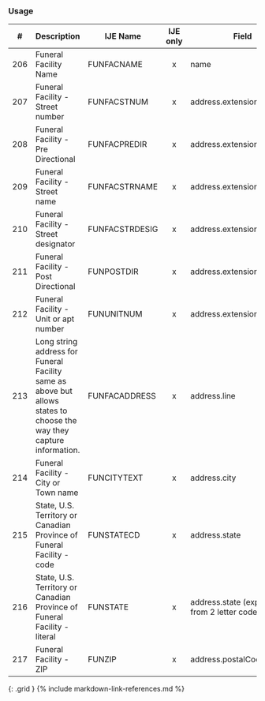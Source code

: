 ### Usage


| **#** |  **Description**   |  **IJE Name**   | IJE only |  **Field**  |  **Type**  | **Value Set**  |
| :---------: | ------------- | ------------ | :----------: |---------- | -------- | -------- |
| 206 | Funeral Facility Name | FUNFACNAME| x|name | string |  | 
| 207 | Funeral Facility - Street number | FUNFACSTNUM| x|address.extension[stnum] | string |  | 
| 208 | Funeral Facility - Pre Directional | FUNFACPREDIR| x|address.extension[predir] | string |  | 
| 209 | Funeral Facility - Street name | FUNFACSTRNAME| x|address.extension[stname] | string |  | 
| 210 | Funeral Facility - Street designator | FUNFACSTRDESIG| x|address.extension[stdesig] | string |  | 
| 211 | Funeral Facility - Post Directional | FUNPOSTDIR| x|address.extension[postdir] | string |  | 
| 212 | Funeral Facility - Unit or apt number | FUNUNITNUM| x|address.extension[unitnum] | string |  | 
| 213 | Long string address for Funeral Facility same as above but allows states to choose the way they capture information. | FUNFACADDRESS| x|address.line | string | address.line  | 
| 214 | Funeral Facility - City or Town name | FUNCITYTEXT| x|address.city | string | address.city  | 
| 215 | State, U.S. Territory or Canadian Province of Funeral Facility - code | FUNSTATECD| x|address.state | string | [StatesTerritoriesProvincesVS] | 
| 216 | State, U.S. Territory or Canadian Province of Funeral Facility - literal | FUNSTATE| x|address.state (expanded from 2 letter code) | string | [StatesTerritoriesProvincesVS] | 
| 217 | Funeral Facility - ZIP | FUNZIP| x|address.postalCode | string |  | 
{: .grid }
{% include markdown-link-references.md %}
